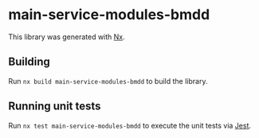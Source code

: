 # main-service-modules-bmdd

This library was generated with [Nx](https://nx.dev).

## Building

Run `nx build main-service-modules-bmdd` to build the library.

## Running unit tests

Run `nx test main-service-modules-bmdd` to execute the unit tests via [Jest](https://jestjs.io).
